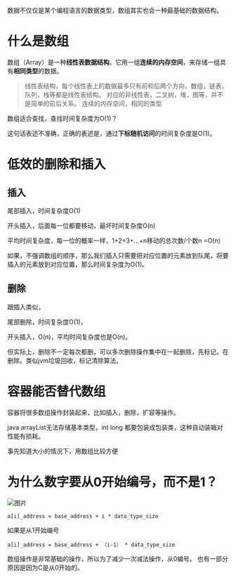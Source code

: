 数据不仅仅是某个编程语言的数据类型，数组其实也会一种最基础的数据结构。

# 什么是数组

数组（Array）是一种**线性表数据结构**。它用一组**连续的内存空间**，来存储一组具有**相同类型**的数据。

>线性表结构，每个线性表上的数据最多只有前和后两个方向，数组，链表，队列，栈等都是线性表结构。
>对应的非线性表，二叉树，堆，图等，并不是简单的前后关系。
>连续的内存空间，相同的类型

数组适合查找，查找时间复杂度为O(1)？

这句话表述不准确，正确的表述是，通过**下标随机访问**的时间复杂度是O(1)。

# 低效的删除和插入

## 插入

尾部插入，时间复杂度O(1)

开头插入，后面每一位都要移动，最坏时间复杂度O(n)

平均时间复杂度，每一位的概率一样，1+2+3+...+n移动的总次数/个数n =O(n)

如果，不强调数组的顺序，那么我们插入只需要把对应位置的元素放到队尾，将要插入的元素放到对应位置，那么时间复杂度为O(1)。

## 删除

跟插入类似，

尾部删除，时间复杂度O(1)，

开头插入，O(n)，平均时间复杂度也是O(n)。

但实际上，删除不一定每次都删，可以多次删除操作集中在一起删除，先标记，在删除。类似jvm垃圾回收，标记清除算法。

# 容器能否替代数组

容器将很多数组操作封装起来，比如插入，删除，扩容等操作。

java arrayList无法存储基本类型，int long 都要包装成包装类，这种自动装箱对性能有损耗。

事先知道大小的情况下，用数组比较方便



# 为什么数字要从0开始编号，而不是1？

![图片](https://uploader.shimo.im/f/8A8TJvOAw4oLE5io.png!thumbnail)

```
a[i]_address = base_address + i * data_type_size
```
如果是从1开始编号
```
a[i]_address = base_address + （i-1） * data_type_size
```
数组操作是非常基础的操作，所以为了减少一次减法操作，从0编号。
也有一部分原因是因为C是从0开始的。

